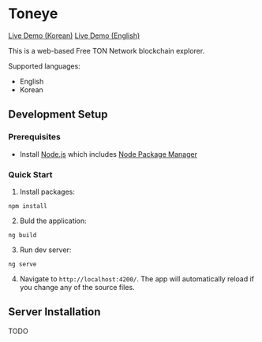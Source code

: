 # Toneye
[Live Demo (Korean)](http://toneye.app/)
[Live Demo (English)](http://en.toneye.app/)

This is a web-based Free TON Network blockchain explorer.

Supported languages:
- English
- Korean

## Development Setup

### Prerequisites

- Install [Node.js](https://nodejs.org/) which includes [Node Package Manager](https://www.npmjs.com/get-npm)

### Quick Start

1. Install packages:
```
npm install
```
2. Buld the application:
```
ng build
```
3. Run dev server:
```
ng serve
```
4. Navigate to `http://localhost:4200/`. The app will automatically reload if you change any of the source files.

## Server Installation

TODO
